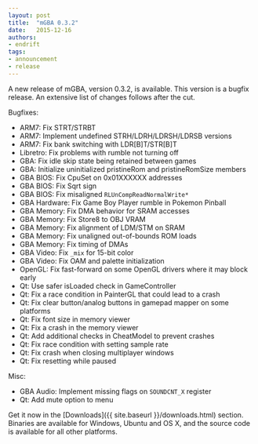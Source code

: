 ```yaml
---
layout: post
title:  "mGBA 0.3.2"
date:   2015-12-16
authors:
- endrift
tags:
- announcement
- release
---
```

A new release of mGBA, version 0.3.2, is available. This version is a bugfix release. An extensive list of changes follows after the cut.<!--more-->

Bugfixes:

 - ARM7: Fix STRT/STRBT
 - ARM7: Implement undefined STRH/LDRH/LDRSH/LDRSB versions
 - ARM7: Fix bank switching with LDR[B]T/STR[B]T
 - Libretro: Fix problems with rumble not turning off
 - GBA: Fix idle skip state being retained between games
 - GBA: Initialize uninitialized pristineRom and pristineRomSize members
 - GBA BIOS: Fix CpuSet on 0x01XXXXXX addresses
 - GBA BIOS: Fix Sqrt sign
 - GBA BIOS: Fix misaligned `RLUnCompReadNormalWrite*`
 - GBA Hardware: Fix Game Boy Player rumble in Pokemon Pinball
 - GBA Memory: Fix DMA behavior for SRAM accesses
 - GBA Memory: Fix Store8 to OBJ VRAM
 - GBA Memory: Fix alignment of LDM/STM on SRAM
 - GBA Memory: Fix unaligned out-of-bounds ROM loads
 - GBA Memory: Fix timing of DMAs
 - GBA Video: Fix `_mix` for 15-bit color
 - GBA Video: Fix OAM and palette initialization
 - OpenGL: Fix fast-forward on some OpenGL drivers where it may block early
 - Qt: Use safer isLoaded check in GameController
 - Qt: Fix a race condition in PainterGL that could lead to a crash
 - Qt: Fix clear button/analog buttons in gamepad mapper on some platforms
 - Qt: Fix font size in memory viewer
 - Qt: Fix a crash in the memory viewer
 - Qt: Add additional checks in CheatModel to prevent crashes
 - Qt: Fix race condition with setting sample rate
 - Qt: Fix crash when closing multiplayer windows
 - Qt: Fix resetting while paused

Misc:

 - GBA Audio: Implement missing flags on `SOUNDCNT_X` register
 - Qt: Add mute option to menu

Get it now in the [Downloads]({{ site.baseurl }}/downloads.html) section. Binaries are available for Windows, Ubuntu and OS X, and the source code is available for all other platforms.
